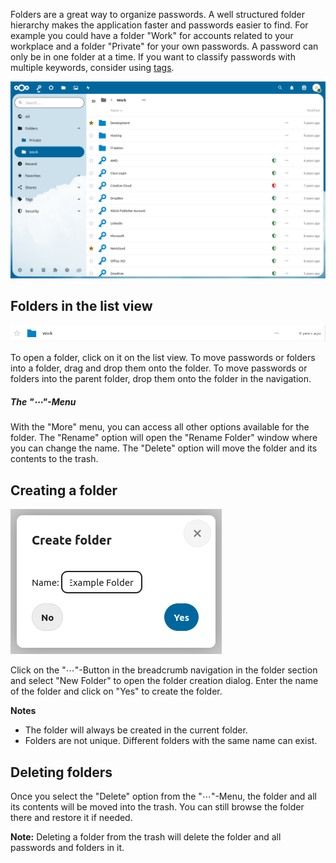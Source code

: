 Folders are a great way to organize passwords.
A well structured folder hierarchy makes the application faster and passwords easier to find.
For example you could have a folder "Work" for accounts related to your workplace and a folder "Private" for your own passwords.
A password can only be in one folder at a time.
If you want to classify passwords with multiple keywords, consider using [tags](./Tags).

![The folder section](_files/folder-section.png)

## Folders in the list view
![A single folder as displayed in the list view](_files/folder-single.png)

To open a folder, click on it on the list view.
To move passwords or folders into a folder, drag and drop them onto the folder.
To move passwords or folders into the parent folder, drop them onto the folder in the navigation.

##### The "⋯"-Menu
With the "More" menu, you can access all other options available for the folder.
The "Rename" option will open the "Rename Folder" window where you can change the name.
The "Delete" option will move the folder and its contents to the trash.

## Creating a folder
![The folder creation dialog](_files/folder-create.png)

Click on the "⋯"-Button in the breadcrumb navigation in the folder section and select "New Folder" to open the folder creation dialog.
Enter the name of the folder and click on "Yes" to create the folder.

**Notes**
- The folder will always be created in the current folder.
- Folders are not unique. Different folders with the same name can exist.


## Deleting folders
Once you select the "Delete" option from the "⋯"-Menu, the folder and all its contents will be moved into the trash.
You can still browse the folder there and restore it if needed.

**Note:** Deleting a folder from the trash will delete the folder and all passwords and folders in it.